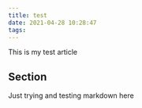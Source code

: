 ```yaml
---
title: test
date: 2021-04-28 10:28:47
tags:
---
```


This is my test article

## Section

Just trying and testing markdown here
